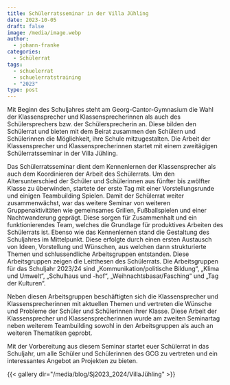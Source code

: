 ```yaml
---
title: Schülerratsseminar in der Villa Jühling
date: 2023-10-05
draft: false
image: /media/image.webp
author:
  - johann-franke
categories:
  - Schülerrat
tags:
  - schuelerrat
  - schuelerratstraining
  - "2023"
type: post
---
```

Mit Beginn des Schuljahres steht am Georg-Cantor-Gymnasium die Wahl der Klassensprecher und Klassensprecherinnen als auch des Schülersprechers bzw. der Schülersprecherin an. Diese bilden den Schülerrat und bieten mit dem Beirat zusammen den Schülern und Schülerinnen die Möglichkeit, ihre Schule mitzugestalten. Die Arbeit der Klassensprecher und Klassensprecherinnen startet mit einem zweitägigen Schülerratsseminar in der Villa Jühling.

Das Schülerratsseminar dient dem Kennenlernen der Klassensprecher als auch dem Koordinieren der Arbeit des Schülerrats. Um den Altersunterschied der Schüler und Schülerinnen aus fünfter bis zwölfter Klasse zu überwinden, startete der erste Tag mit einer Vorstellungsrunde und einigen Teambuilding Spielen. Damit der Schülerrat weiter zusammenwächst, war das weitere Seminar von weiteren Gruppenaktivitäten wie gemeinsames Grillen, Fußballspielen und einer Nachtwanderung geprägt. Diese sorgen für Zusammenhalt und ein funktionierendes Team, welches die Grundlage für produktives Arbeiten des Schülerrats ist. Ebenso wie das Kennenlernen stand die Gestaltung des Schuljahres im Mittelpunkt. Diese erfolgte durch einen ersten Austausch von Ideen, Vorstellung und Wünschen, aus welchen dann strukturierte Themen und schlussendliche Arbeitsgruppen entstanden. Diese Arbeitsgruppen zeigen die Leitthesen des Schülerrats. Die Arbeitsgruppen für das Schuljahr 2023/24 sind „Kommunikation/politische Bildung“, „Klima und Umwelt“, „Schulhaus und -hof“, „Weihnachtsbasar/Fasching“ und „Tag der Kulturen“.

Neben diesen Arbeitsgruppen beschäftigten sich die Klassensprecher und Klassensprecherinnen mit aktuellen Themen und vertreten die Wünsche und Probleme der Schüler und Schülerinnen ihrer Klasse. Diese Arbeit der Klassensprecher und Klassensprecherinnen wurde am zweiten Seminartag neben weiterem Teambuilding sowohl in den Arbeitsgruppen als auch an weiteren Thematiken geprobt.

Mit der Vorbereitung aus diesem Seminar startet euer Schülerrat in das Schuljahr, um alle Schüler und Schülerinnen des GCG zu vertreten und ein interessantes Angebot an Projekten zu bieten.

{{< gallery dir="/media/blog/Sj2023_2024/VillaJühling" >}}

